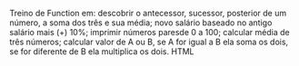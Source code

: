 Treino de Function em: descobrir o antecessor, sucessor, posterior de um número, a soma dos três e sua média; novo salário baseado no antigo salário mais (+) 10%; imprimir números paresde 0 a 100; calcular média de três números; calcular valor de A ou B, se A for igual a B ela soma os dois, se for diferente de B ela multiplica os dois.
HTML
